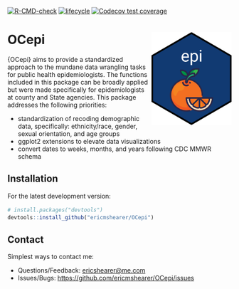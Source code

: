 
<!-- badges: start -->

[![R-CMD-check](https://github.com/ericmshearer/OCepi/actions/workflows/R-CMD-check.yaml/badge.svg)](https://github.com/ericmshearer/OCepi/actions/workflows/R-CMD-check.yaml)
[![lifecycle](https://img.shields.io/badge/lifecycle-experimental-brightgreen.svg)](https://lifecycle.r-lib.org/articles/stages.html#experimental)
[![Codecov test
coverage](https://codecov.io/gh/ericmshearer/OCepi/branch/main/graph/badge.svg)](https://app.codecov.io/gh/ericmshearer/OCepi?branch=main)

<!-- badges: end -->

# OCepi <img src="man/figures/hex_sticker.png" align="right" width="180"/>

{OCepi} aims to provide a standardized approach to the mundane data
wrangling tasks for public health epidemiologists. The functions
included in this package can be broadly applied but were made
specifically for epidemiologists at county and State agencies. This
package addresses the following priorities:

- standardization of recoding demographic data, specifically:
  ethnicity/race, gender, sexual orientation, and age groups
- ggplot2 extensions to elevate data visualizations
- convert dates to weeks, months, and years following CDC MMWR schema

## Installation

For the latest development version:

``` r
# install.packages("devtools")
devtools::install_github("ericmshearer/OCepi")
```

## Contact

Simplest ways to contact me:

- Questions/Feedback: <ericshearer@me.com>
- Issues/Bugs: <https://github.com/ericmshearer/OCepi/issues>
